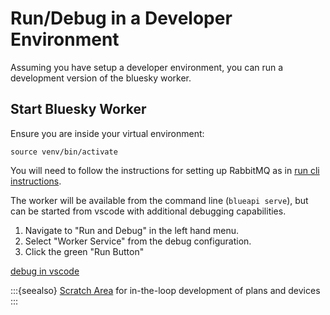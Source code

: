 # Run/Debug in a Developer Environment

Assuming you have setup a developer environment, you can run a development version of the bluesky worker.

## Start Bluesky Worker

Ensure you are inside your virtual environment:

```
source venv/bin/activate
```

You will need to follow the instructions for setting up RabbitMQ as in [run cli instructions](../how-to/run-cli.md).

The worker will be available from the command line (`blueapi serve`), but can be started from vscode with additional
debugging capabilities.

1. Navigate to "Run and Debug" in the left hand menu.
2. Select "Worker Service" from the debug configuration.
3. Click the green "Run Button"

[debug in vscode](../images/debug-vscode.png)

:::{seealso}
[Scratch Area](../how-to/edit-live.md) for in-the-loop development of plans and devices
:::